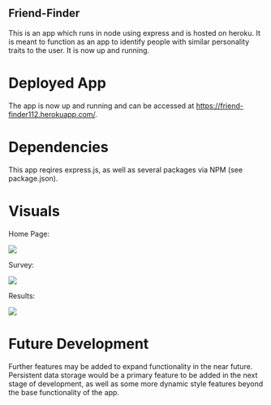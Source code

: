 ## Friend-Finder

This is an app which runs in node using express and is hosted on heroku. It is meant to function as an app to identify people with similar personality traits to the user. It is now up and running.

# Deployed App
The app is now up and running and can be accessed at https://friend-finder112.herokuapp.com/.

# Dependencies 

This app reqires express.js, as well as several packages via NPM (see package.json).

# Visuals

Home Page:

![](app/public/assets/images/SSHome.jpg)

Survey:

![](app/public/assets/images/SSSurvey.jpg)

Results:

![](app/public/assets/images/SSResult.jpg)

# Future Development

Further features may be added to expand functionality in the near future. Persistent data storage would be a primary feature to be added in the next stage of development, as well as some more dynamic style features beyond the base functionality of the app.
